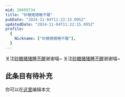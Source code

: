 ```yaml
---
mid: 20699734
title: "砂糖猪猪睡不醒"
pubDate: "2024-11-04T11:22:15.095Z"
updatedDate: "2024-11-04T11:22:15.095Z"
profile:
  {
    Nickname: ["砂糖猪猪睡不醒"],
  }
---
```


关注[砂糖猪猪睡不醒](https://space.bilibili.com/20699734)谢谢喵~ 关注[砂糖猪猪睡不醒](https://space.bilibili.com/20699734)谢谢喵~

## 此条目有待补充
你可以在[这里](https://github.com/Yuhanawa/VTuber.ICU/edit/master/src/content/v/砂糖猪猪睡不醒/index.md)编辑本文
